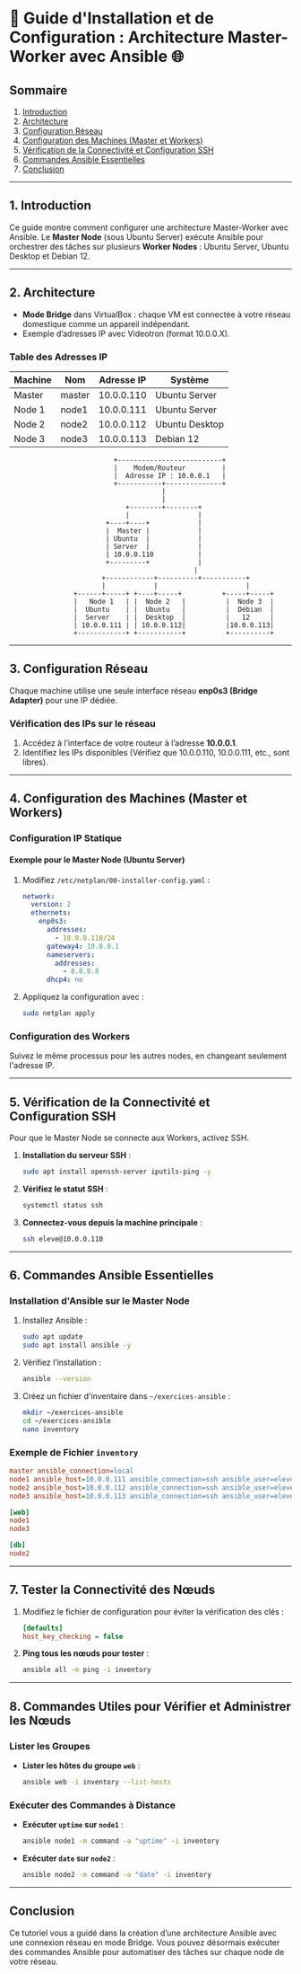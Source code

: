 # 🚀 **Guide d'Installation et de Configuration : Architecture Master-Worker avec Ansible** 🌐

## Sommaire

1. [Introduction](#1-introduction)
2. [Architecture](#2-architecture)
3. [Configuration Réseau](#3-configuration-reseau)
4. [Configuration des Machines (Master et Workers)](#4-configuration-des-machines)
5. [Vérification de la Connectivité et Configuration SSH](#5-verification-de-la-connectivite)
6. [Commandes Ansible Essentielles](#6-commandes-ansible-essentielles)
7. [Conclusion](#7-conclusion)

---

## 1. Introduction

Ce guide montre comment configurer une architecture Master-Worker avec Ansible. Le **Master Node** (sous Ubuntu Server) exécute Ansible pour orchestrer des tâches sur plusieurs **Worker Nodes** : Ubuntu Server, Ubuntu Desktop et Debian 12.

---

## 2. Architecture

- **Mode Bridge** dans VirtualBox : chaque VM est connectée à votre réseau domestique comme un appareil indépendant.
- Exemple d’adresses IP avec Videotron (format 10.0.0.X).

### Table des Adresses IP

| Machine   | Nom   | Adresse IP | Système       |
|-----------|-------|------------|---------------|
| Master    | master | 10.0.0.110 | Ubuntu Server |
| Node 1    | node1  | 10.0.0.111 | Ubuntu Server |
| Node 2    | node2  | 10.0.0.112 | Ubuntu Desktop|
| Node 3    | node3  | 10.0.0.113 | Debian 12     |

```
                          +--------------------------+
                          |    Modem/Routeur         |
                          |  Adresse IP : 10.0.0.1   |
                          +-----------+--------------+
                                      |
                                      |
                             +--------+--------+
                             |                 |
                        +----+----+            |
                        |  Master |            |
                        | Ubuntu  |            |
                        | Server  |            |
                        | 10.0.0.110           |
                        +---------+            |
                                              |
                       +------------+----------+-----------+
                       |            |                      |
                +------+-----+ +----+-----+          +-----+-----+
                |   Node 1   | |  Node 2   |          |  Node 3  |
                |  Ubuntu    | |  Ubuntu   |          |  Debian  |
                |  Server    | |  Desktop  |          |   12     |
                | 10.0.0.111 | | 10.0.0.112|          |10.0.0.113|
                +------------+ +-----------+          +----------+
```

---

## 3. Configuration Réseau

Chaque machine utilise une seule interface réseau **enp0s3 (Bridge Adapter)** pour une IP dédiée.

### Vérification des IPs sur le réseau

1. Accédez à l’interface de votre routeur à l’adresse **10.0.0.1**.
2. Identifiez les IPs disponibles (Vérifiez que 10.0.0.110, 10.0.0.111, etc., sont libres).

---

## 4. Configuration des Machines (Master et Workers)

### Configuration IP Statique

#### Exemple pour le Master Node (Ubuntu Server)

1. Modifiez `/etc/netplan/00-installer-config.yaml` :

   ```yaml
   network:
     version: 2
     ethernets:
       enp0s3:
         addresses:
           - 10.0.0.110/24
         gateway4: 10.0.0.1
         nameservers:
           addresses:
             - 8.8.8.8
         dhcp4: no
   ```

2. Appliquez la configuration avec :
   ```bash
   sudo netplan apply
   ```

### Configuration des Workers

Suivez le même processus pour les autres nodes, en changeant seulement l'adresse IP.

---

## 5. Vérification de la Connectivité et Configuration SSH

Pour que le Master Node se connecte aux Workers, activez SSH.

1. **Installation du serveur SSH** :
   ```bash
   sudo apt install openssh-server iputils-ping -y
   ```
2. **Vérifiez le statut SSH** :
   ```bash
   systemctl status ssh
   ```
3. **Connectez-vous depuis la machine principale** :
   ```bash
   ssh eleve@10.0.0.110
   ```

---

## 6. Commandes Ansible Essentielles

### Installation d'Ansible sur le Master Node

1. Installez Ansible :
   ```bash
   sudo apt update
   sudo apt install ansible -y
   ```

2. Vérifiez l’installation :
   ```bash
   ansible --version
   ```

3. Créez un fichier d'inventaire dans `~/exercices-ansible` :
   ```bash
   mkdir ~/exercices-ansible
   cd ~/exercices-ansible
   nano inventory
   ```

### Exemple de Fichier `inventory`

```ini
master ansible_connection=local
node1 ansible_host=10.0.0.111 ansible_connection=ssh ansible_user=eleve ansible_ssh_pass=eleve
node2 ansible_host=10.0.0.112 ansible_connection=ssh ansible_user=eleve ansible_ssh_pass=eleve
node3 ansible_host=10.0.0.113 ansible_connection=ssh ansible_user=eleve ansible_ssh_pass=eleve

[web]
node1
node3

[db]
node2
```

---

## 7. Tester la Connectivité des Nœuds

1. Modifiez le fichier de configuration pour éviter la vérification des clés :
   ```ini
   [defaults]
   host_key_checking = false
   ```

2. **Ping tous les nœuds pour tester** :
   ```bash
   ansible all -m ping -i inventory
   ```

---

## 8. Commandes Utiles pour Vérifier et Administrer les Nœuds

### Lister les Groupes

- **Lister les hôtes du groupe `web`** :
  ```bash
  ansible web -i inventory --list-hosts
  ```

### Exécuter des Commandes à Distance

- **Exécuter `uptime` sur `node1`** :
  ```bash
  ansible node1 -m command -a "uptime" -i inventory
  ```

- **Exécuter `date` sur `node2`** :
  ```bash
  ansible node2 -m command -a "date" -i inventory
  ```

---

## Conclusion

Ce tutoriel vous a guidé dans la création d’une architecture Ansible avec une connexion réseau en mode Bridge. Vous pouvez désormais exécuter des commandes Ansible pour automatiser des tâches sur chaque node de votre réseau.
